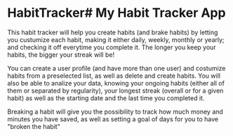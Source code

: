 # HabitTracker# My Habit Tracker App

This habit tracker will help you create habits (and brake habits) by letting you custumize each habit, making it either daily, weekly, monthly or yearly; and checking it off everytime you complete it. The longer you keep your habits, the bigger your streak will be!

You can create a user profile (and have more than one user) and costumize habits from a preselected list, as well as delete and create habits. You will also be able to analize your data, knowing your ongoing habits (either all of them or separated by regularity), your longest streak (overall or for a given habit) as well as the starting date and the last time you completed it.

Breaking a habit will give you the possibility to track how much money and minutes you have saved, as well as setting a goal of days for you to have "broken the habit"
